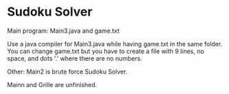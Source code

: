 Sudoku Solver
=============

Main program: 
Main3.java and game.txt

Use a java compiler for Main3.java while having game.txt in the same folder.
You can change game.txt but you have to create a file with 9 lines, no space, and dots '.' where there are no numbers.

Other:
Main2 is brute force Sudoku Solver.

Mainn and Grille are unfinished.

